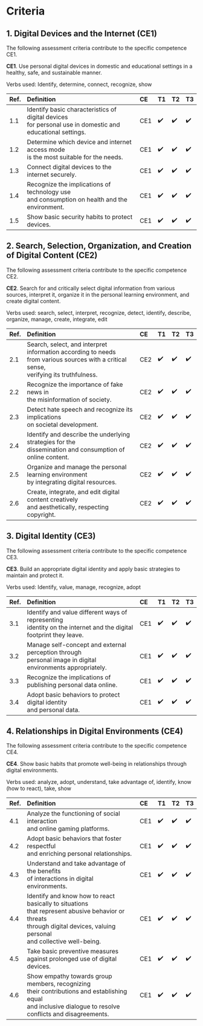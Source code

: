# Criteria

## 1. Digital Devices and the Internet (CE1)

The following assessment criteria contribute to the specific competence CE1.

<div class="box">
    <b>CE1</b>. Use personal digital devices in domestic and educational settings in a healthy, safe, and sustainable manner.
</div>

Verbs used: Identify, determine, connect, recognize, show

| Ref. | Definition                           | CE | T1 | T2 | T3 |
| :--- | :----------------------------------- | :--- | :--- | :--- | :--- |
| <span id="1.1">1.1</span> | <span class="vb">Identify</span> basic characteristics of digital devices<br/> for personal use in domestic and educational settings. | CE1 | ✔️ | ✔️ | ✔️ |
| 1.2 | <span class="vb">Determine</span> which device and internet access mode<br/> is the most suitable for the needs. | CE1 | ✔️ | ✔️ | ✔️ |
| 1.3 | <span class="vb">Connect</span> digital devices to the internet securely. | CE1 | ✔️ | ✔️ | ✔️ |
| 1.4 | <span class="vb">Recognize</span> the implications of technology use<br/>and consumption on health and the environment. | CE1 | ✔️ | ✔️ | ✔️ |
| 1.5 | <span class="vb">Show</span> basic security habits to protect devices. | CE1 | ✔️ | ✔️ | ✔️ |

## 2. Search, Selection, Organization, and Creation of Digital Content (CE2)

The following assessment criteria contribute to the specific competence CE2.

<div class="box">
    <b>CE2</b>. Search for and critically select digital information from various sources, interpret it, organize it in the personal learning environment, and create digital content.
</div>

Verbs used: search, select, interpret, recognize, detect, identify, describe, organize, manage, create, integrate, edit

| Ref. | Definition                           | CE | T1 | T2 | T3 |
| :--- | :----------------------------------- | :--- | :--- | :--- | :--- |
| 2.1 | <span class="vb">Search</span>, <span class="vb">select</span>, and <span class="vb">interpret</span> information according to needs<br/>from various sources with a critical sense,<br/>verifying its truthfulness. | CE2 | ✔️ | ✔️ | ✔️ |
| 2.2 | <span class="vb">Recognize</span> the importance of fake news in<br/>the misinformation of society. | CE2 | ✔️ | ✔️ | ✔️ |
| 2.3 | <span class="vb">Detect</span> hate speech and <span class="vb">recognize</span> its implications<br/>on societal development. | CE2 | ✔️ | ✔️ | ✔️ |
| 2.4 | <span class="vb">Identify</span> and <span class="vb">describe</span> the underlying strategies for the<br/>dissemination and consumption of online content. | CE2 | ✔️ | ✔️ | ✔️ |
| 2.5 | <span class="vb">Organize</span> and <span class="vb">manage</span> the personal learning environment<br/>by integrating digital resources. | CE2 | ✔️ | ✔️ | ✔️ |
| 2.6 | <span class="vb">Create</span>, <span class="vb">integrate</span>, and <span class="vb">edit</span> digital content creatively<br/>and aesthetically, respecting copyright. | CE2 | ✔️ | ✔️ | ✔️ |

## 3. Digital Identity (CE3)

The following assessment criteria contribute to the specific competence CE3.

<div class="box">
    <b>CE3</b>. Build an appropriate digital identity and apply basic strategies to maintain and protect it.
</div>

Verbs used: Identify, value, manage, recognize, adopt

| Ref. | Definition                           | CE | T1 | T2 | T3 |
| :--- | :----------------------------------- | :--- | :--- | :--- | :--- |
| 3.1 | <span class="vb">Identify</span> and <span class="vb">value</span> different ways of representing<br/>identity on the internet and the digital footprint they leave. | CE1 | ✔️ | ✔️ | ✔️ |
| 3.2 | <span class="vb">Manage</span> self-concept and external perception through<br/>personal image in digital environments appropriately. | CE1 | ✔️ | ✔️ | ✔️ |
| 3.3 | <span class="vb">Recognize</span> the implications of publishing personal data online. | CE1 | ✔️ | ✔️ | ✔️ |
| 3.4 | <span class="vb">Adopt</span> basic behaviors to protect digital identity<br/>and personal data. | CE1 | ✔️ | ✔️ | ✔️ |

## 4. Relationships in Digital Environments (CE4)

The following assessment criteria contribute to the specific competence CE4.

<div class="box">
    <b>CE4</b>. Show basic habits that promote well-being in relationships through digital environments.
</div>

Verbs used: analyze, adopt, understand, take advantage of, identify, know (how to react), take, show

| Ref. | Definition                           | CE | T1 | T2 | T3 |
| :--- | :----------------------------------- | :--- | :--- | :--- | :--- |
| 4.1 | <span class="vb">Analyze</span> the functioning of social interaction<br/>and online gaming platforms. | CE1 | ✔️ | ✔️ | ✔️ |
| 4.2 | <span class="vb">Adopt</span> basic behaviors that foster respectful<br/>and enriching personal relationships. | CE1 | ✔️ | ✔️ | ✔️ |
| 4.3 | <span class="vb">Understand</span> and <span class="vb">take advantage of</span> the benefits<br/>of interactions in digital environments. | CE1 | ✔️ | ✔️ | ✔️ |
| 4.4 | <span class="vb">Identify</span> and <span class="vb">know</span> how to react basically to situations<br/>that represent abusive behavior or threats<br/>through digital devices, valuing personal<br/>and collective well-being. | CE1 | ✔️ | ✔️ | ✔️ |
| 4.5 | <span class="vb">Take</span> basic preventive measures<br/>against prolonged use of digital devices. | CE1 | ✔️ | ✔️ | ✔️ |
| <span id="4.6">4.6</span> | <span class="vb">Show</span> empathy towards group members, recognizing<br/>their contributions and establishing equal<br/>and inclusive dialogue to resolve conflicts and disagreements. | CE1 | ✔️ | ✔️ | ✔️ |